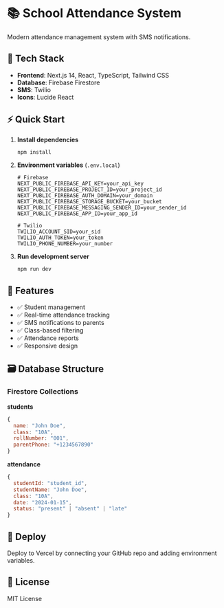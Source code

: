# 📚 School Attendance System

Modern attendance management system with SMS notifications.

## 🚀 Tech Stack

- **Frontend**: Next.js 14, React, TypeScript, Tailwind CSS
- **Database**: Firebase Firestore
- **SMS**: Twilio
- **Icons**: Lucide React

## ⚡ Quick Start

1. **Install dependencies**
   ```bash
   npm install
   ```

2. **Environment variables** (`.env.local`)
   ```env
   # Firebase
   NEXT_PUBLIC_FIREBASE_API_KEY=your_api_key
   NEXT_PUBLIC_FIREBASE_PROJECT_ID=your_project_id
   NEXT_PUBLIC_FIREBASE_AUTH_DOMAIN=your_domain
   NEXT_PUBLIC_FIREBASE_STORAGE_BUCKET=your_bucket
   NEXT_PUBLIC_FIREBASE_MESSAGING_SENDER_ID=your_sender_id
   NEXT_PUBLIC_FIREBASE_APP_ID=your_app_id

   # Twilio
   TWILIO_ACCOUNT_SID=your_sid
   TWILIO_AUTH_TOKEN=your_token
   TWILIO_PHONE_NUMBER=your_number
   ```

3. **Run development server**
   ```bash
   npm run dev
   ```

## 📱 Features

- ✅ Student management
- ✅ Real-time attendance tracking
- ✅ SMS notifications to parents
- ✅ Class-based filtering
- ✅ Attendance reports
- ✅ Responsive design

## 🗃️ Database Structure

### Firestore Collections

**students**
```javascript
{
  name: "John Doe",
  class: "10A",
  rollNumber: "001",
  parentPhone: "+1234567890"
}
```

**attendance**
```javascript
{
  studentId: "student_id",
  studentName: "John Doe",
  class: "10A",
  date: "2024-01-15",
  status: "present" | "absent" | "late"
}
```

## 🚢 Deploy

Deploy to Vercel by connecting your GitHub repo and adding environment variables.

## 📄 License

MIT License
